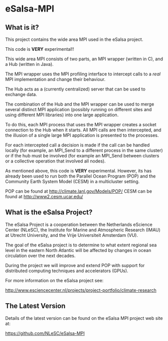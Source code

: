 eSalsa-MPI
==========

What is it? 
-----------

This project contains the wide area MPI used in the eSalsa project. 

This code is __VERY__ experimental!!

This wide area MPI consists of two parts, an MPI wrapper (written in C), 
and a Hub (written in Java). 

The MPI wrapper uses the MPI profiling interface to intercept calls to a 
_real_ MPI implementation and change their behaviour. 

The Hub acts as a (currently centralized) server that can be used to 
exchange data. 

The combination of the Hub and the MPI wrapper can be used to merge 
several distinct MPI application (possibly running on different sites 
and using different MPI libraries) into one large application.

To do this, each MPI process that uses the MPI wrapper creates a socket 
connection to the Hub when it starts. All MPI calls are then intercepted, 
and the illusion of a single large MPI application is presented to the 
processes. 

For each intercepted call a decision is made if the call can be handled 
locally (for example, an MPI_Send to a different process in the same 
cluster) or if the hub must be involved (for example an MPI_Send between 
clusters or a collective operation that involved all nodes). 

As mentioned above, this code is __VERY__ experimental. However, its has 
already been used to run both the Parallel Ocean Program (POP) and the 
Community Earth System Model (CESM) in a multicluster setting.  
 
POP can be found at <http://climate.lanl.gov/Models/POP/>
CESM can be found at <http://www2.cesm.ucar.edu/>

What is the eSalsa Project?
---------------------------

The eSalsa Project is a cooperation between the Netherlands eScience 
Center (NLeSC), the Institute for Marine and Atmospheric Research (IMAU) 
at Utrecht University, and the Vrije Universiteit Amsterdam (VU). 

The goal of the eSalsa project is to determine to what extent regional sea 
level in the eastern North Atlantic will be affected by changes in ocean 
circulation over the next decades.

During the project we will improve and extend POP with support for 
distributed computing techniques and accelerators (GPUs).

For more information on the eSalsa project see:
 
<http://www.esciencecenter.nl/projects/project-portfolio/climate-research>


The Latest Version
------------------

Details of the latest version can be found on the eSalsa MPI project 
web site at:

<https://github.com/NLeSC/eSalsa-MPI>

